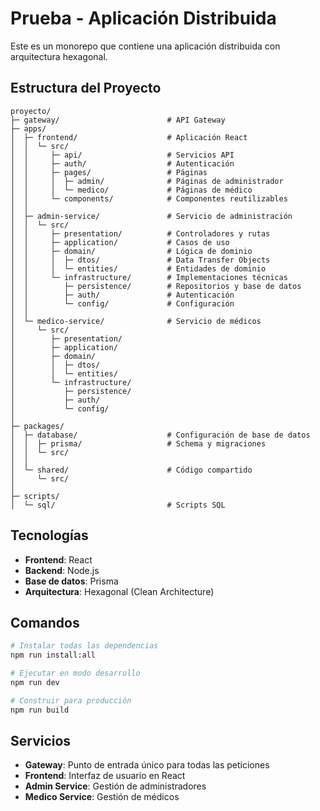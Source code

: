 # Prueba - Aplicación Distribuida

Este es un monorepo que contiene una aplicación distribuida con arquitectura hexagonal.

## Estructura del Proyecto

```
proyecto/
├─ gateway/                        # API Gateway
├─ apps/
│  ├─ frontend/                    # Aplicación React
│  │  └─ src/
│  │     ├─ api/                   # Servicios API
│  │     ├─ auth/                  # Autenticación
│  │     ├─ pages/                 # Páginas
│  │     │  ├─ admin/              # Páginas de administrador
│  │     │  └─ medico/             # Páginas de médico
│  │     └─ components/            # Componentes reutilizables
│  │
│  ├─ admin-service/               # Servicio de administración
│  │  └─ src/
│  │     ├─ presentation/          # Controladores y rutas
│  │     ├─ application/           # Casos de uso
│  │     ├─ domain/                # Lógica de dominio
│  │     │  ├─ dtos/               # Data Transfer Objects
│  │     │  └─ entities/           # Entidades de dominio
│  │     └─ infrastructure/        # Implementaciones técnicas
│  │        ├─ persistence/        # Repositorios y base de datos
│  │        ├─ auth/               # Autenticación
│  │        └─ config/             # Configuración
│  │
│  └─ medico-service/              # Servicio de médicos
│     └─ src/
│        ├─ presentation/
│        ├─ application/
│        ├─ domain/
│        │  ├─ dtos/
│        │  └─ entities/
│        └─ infrastructure/
│           ├─ persistence/
│           ├─ auth/
│           └─ config/
│
├─ packages/
│  ├─ database/                    # Configuración de base de datos
│  │  ├─ prisma/                   # Schema y migraciones
│  │  └─ src/
│  │
│  └─ shared/                      # Código compartido
│     └─ src/
│
├─ scripts/
│  └─ sql/                         # Scripts SQL
```

## Tecnologías

- **Frontend**: React
- **Backend**: Node.js
- **Base de datos**: Prisma
- **Arquitectura**: Hexagonal (Clean Architecture)

## Comandos

```bash
# Instalar todas las dependencias
npm run install:all

# Ejecutar en modo desarrollo
npm run dev

# Construir para producción
npm run build
```

## Servicios

- **Gateway**: Punto de entrada único para todas las peticiones
- **Frontend**: Interfaz de usuario en React
- **Admin Service**: Gestión de administradores
- **Medico Service**: Gestión de médicos

